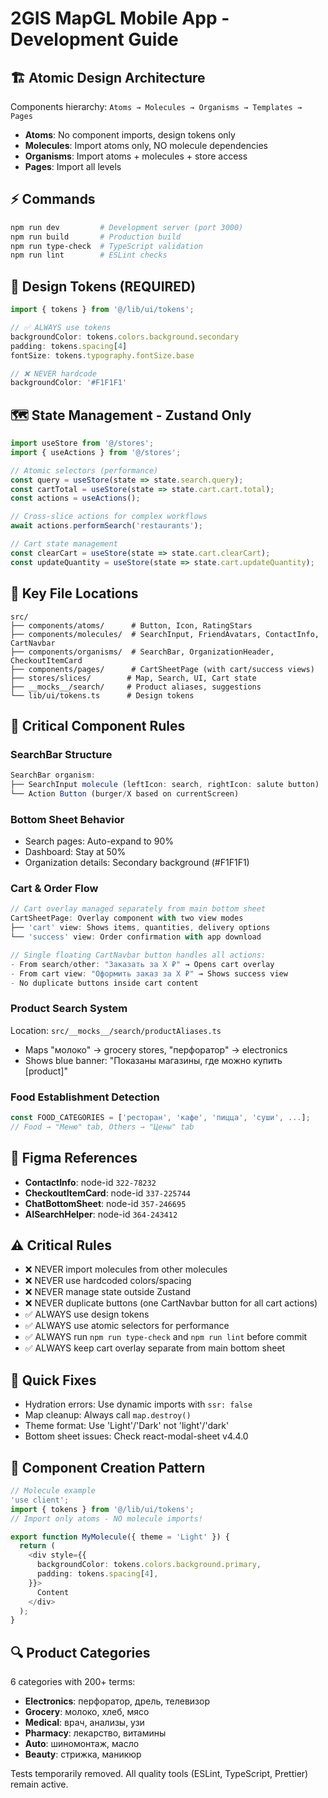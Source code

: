 # 2GIS MapGL Mobile App - Development Guide

## 🏗️ Atomic Design Architecture
Components hierarchy: `Atoms → Molecules → Organisms → Templates → Pages`
- **Atoms**: No component imports, design tokens only
- **Molecules**: Import atoms only, NO molecule dependencies 
- **Organisms**: Import atoms + molecules + store access
- **Pages**: Import all levels

## ⚡ Commands
```bash
npm run dev         # Development server (port 3000)
npm run build       # Production build  
npm run type-check  # TypeScript validation
npm run lint        # ESLint checks
```

## 🎨 Design Tokens (REQUIRED)
```typescript
import { tokens } from '@/lib/ui/tokens';

// ✅ ALWAYS use tokens
backgroundColor: tokens.colors.background.secondary
padding: tokens.spacing[4]
fontSize: tokens.typography.fontSize.base

// ❌ NEVER hardcode
backgroundColor: '#F1F1F1'
```

## 🗺️ State Management - Zustand Only
```typescript
import useStore from '@/stores';
import { useActions } from '@/stores';

// Atomic selectors (performance)
const query = useStore(state => state.search.query);
const cartTotal = useStore(state => state.cart.cart.total);
const actions = useActions();

// Cross-slice actions for complex workflows
await actions.performSearch('restaurants');

// Cart state management
const clearCart = useStore(state => state.cart.clearCart);
const updateQuantity = useStore(state => state.cart.updateQuantity);
```

## 📁 Key File Locations
```
src/
├── components/atoms/      # Button, Icon, RatingStars
├── components/molecules/  # SearchInput, FriendAvatars, ContactInfo, CartNavbar
├── components/organisms/  # SearchBar, OrganizationHeader, CheckoutItemCard
├── components/pages/      # CartSheetPage (with cart/success views)
├── stores/slices/        # Map, Search, UI, Cart state
├── __mocks__/search/     # Product aliases, suggestions
└── lib/ui/tokens.ts      # Design tokens
```

## 🎯 Critical Component Rules

### SearchBar Structure
```typescript
SearchBar organism:
├── SearchInput molecule (leftIcon: search, rightIcon: salute button)
└── Action Button (burger/X based on currentScreen)
```

### Bottom Sheet Behavior
- Search pages: Auto-expand to 90%
- Dashboard: Stay at 50%
- Organization details: Secondary background (#F1F1F1)

### Cart & Order Flow
```typescript
// Cart overlay managed separately from main bottom sheet
CartSheetPage: Overlay component with two view modes
├── 'cart' view: Shows items, quantities, delivery options
└── 'success' view: Order confirmation with app download

// Single floating CartNavbar button handles all actions:
- From search/other: "Заказать за X ₽" → Opens cart overlay
- From cart view: "Оформить заказ за X ₽" → Shows success view
- No duplicate buttons inside cart content
```

### Product Search System
Location: `src/__mocks__/search/productAliases.ts`
- Maps "молоко" → grocery stores, "перфоратор" → electronics
- Shows blue banner: "Показаны магазины, где можно купить [product]"

### Food Establishment Detection
```typescript
const FOOD_CATEGORIES = ['ресторан', 'кафе', 'пицца', 'суши', ...];
// Food → "Меню" tab, Others → "Цены" tab
```

## 🎨 Figma References
- **ContactInfo**: node-id `322-78232`
- **CheckoutItemCard**: node-id `337-225744` 
- **ChatBottomSheet**: node-id `357-246695`
- **AISearchHelper**: node-id `364-243412`

## ⚠️ Critical Rules
- ❌ NEVER import molecules from other molecules
- ❌ NEVER use hardcoded colors/spacing
- ❌ NEVER manage state outside Zustand
- ❌ NEVER duplicate buttons (one CartNavbar button for all cart actions)
- ✅ ALWAYS use design tokens
- ✅ ALWAYS use atomic selectors for performance
- ✅ ALWAYS run `npm run type-check` and `npm run lint` before commit
- ✅ ALWAYS keep cart overlay separate from main bottom sheet

## 🐛 Quick Fixes
- Hydration errors: Use dynamic imports with `ssr: false`
- Map cleanup: Always call `map.destroy()`
- Theme format: Use 'Light'/'Dark' not 'light'/'dark'
- Bottom sheet issues: Check react-modal-sheet v4.4.0

## 📝 Component Creation Pattern
```typescript
// Molecule example
'use client';
import { tokens } from '@/lib/ui/tokens';
// Import only atoms - NO molecule imports!

export function MyMolecule({ theme = 'Light' }) {
  return (
    <div style={{
      backgroundColor: tokens.colors.background.primary,
      padding: tokens.spacing[4],
    }}>
      Content
    </div>
  );
}
```

## 🔍 Product Categories
6 categories with 200+ terms:
- **Electronics**: перфоратор, дрель, телевизор
- **Grocery**: молоко, хлеб, мясо  
- **Medical**: врач, анализы, узи
- **Pharmacy**: лекарство, витамины
- **Auto**: шиномонтаж, масло
- **Beauty**: стрижка, маникюр

Tests temporarily removed. All quality tools (ESLint, TypeScript, Prettier) remain active.